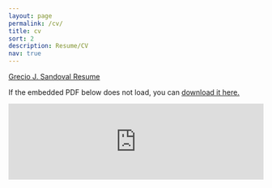 ```yaml
---
layout: page
permalink: /cv/
title: cv
sort: 2
description: Resume/CV
nav: true
---
```


[Grecio J. Sandoval Resume](https://gjsandoval.github.io/assets/pdf/GSANDOVAL-ResumeCV.pdf)

If the embedded PDF below does not load, you can <u><a href="https://gjsandoval.github.io/assets/pdf/GSANDOVAL-ResumeCV.pdf">download it here.</a></u>
<br/>

<embed src="https://gjsandoval.github.io/assets/pdf/GSANDOVAL-ResumeCV.pdf" type="application/pdf" width="100%" />


